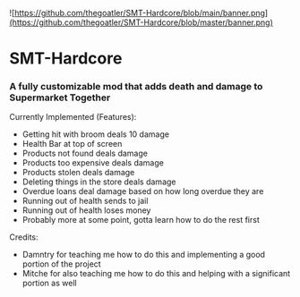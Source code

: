 ![https://github.com/thegoatler/SMT-Hardcore/blob/main/banner.png](https://github.com/thegoatler/SMT-Hardcore/blob/master/banner.png)


# SMT-Hardcore
### A fully customizable mod that adds death and damage to Supermarket Together
Currently Implemented (Features):
- Getting hit with broom deals 10 damage
- Health Bar at top of screen
- Products not found deals damage
- Products too expensive deals damage
- Products stolen deals damage
- Deleting things in the store deals damage
- Overdue loans deal damage based on how long overdue they are
- Running out of health sends to jail
- Running out of health loses money
- Probably more at some point, gotta learn how to do the rest first

Credits:
- Damntry for teaching me how to do this and implementing a good portion of the project
- Mitche for also teaching me how to do this and helping with a significant portion as well
